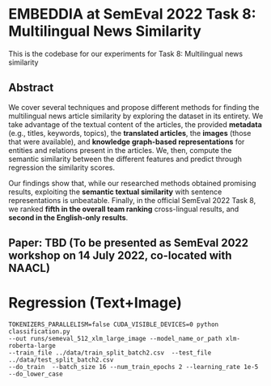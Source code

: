 # EMBEDDIA at SemEval 2022 Task 8: Multilingual News Similarity

This is the codebase for our experiments for Task 8: Multilingual news similarity

## Abstract
We cover several techniques and propose different methods for finding the multilingual news article similarity by exploring the dataset in its entirety. We take advantage of the textual content of the articles, the provided **metadata** (e.g., titles, keywords, topics), the **translated articles**, the **images** (those that were available), and **knowledge graph-based representations** for entities and relations present in the articles. We, then, compute the semantic similarity between the different features and predict through regression the similarity scores. 

Our findings show that, while our researched methods obtained promising results, exploiting the **semantic textual similarity** with sentence representations is unbeatable. Finally, in the official SemEval 2022 Task 8, we ranked **fifth in the overall team ranking** cross-lingual results, and **second in the English-only results**.

## Paper: TBD (To be presented as SemEval 2022 workshop on 14 July 2022, co-located with NAACL)


# Regression (Text+Image)

```
TOKENIZERS_PARALLELISM=false CUDA_VISIBLE_DEVICES=0 python classification.py  
--out runs/semeval_512_xlm_large_image --model_name_or_path xlm-roberta-large 
--train_file ../data/train_split_batch2.csv  --test_file ../data/test_split_batch2.csv
--do_train  --batch_size 16 --num_train_epochs 2 --learning_rate 1e-5 --do_lower_case
```


